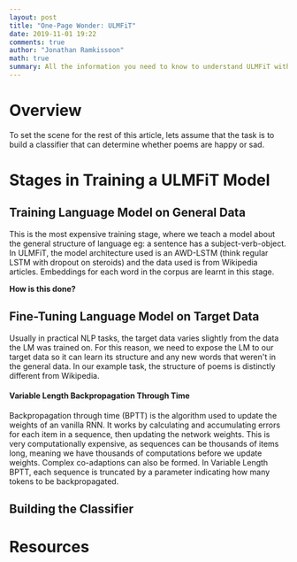 ```yaml
---
layout: post
title: "One-Page Wonder: ULMFiT"
date: 2019-11-01 19:22
comments: true
author: "Jonathan Ramkissoon"
math: true
summary: All the information you need to know to understand ULMFiT without spending 1 week on it
---
```


# Overview
To set the scene for the rest of this article, lets assume that the task is to build a classifier that can determine whether poems are happy or sad.


# Stages in Training a ULMFiT Model
## Training Language Model on General Data

This is the most expensive training stage, where we teach a model about the general structure of language eg: a sentence has a subject-verb-object. In ULMFiT, the model architecture used is an AWD-LSTM (think regular LSTM with dropout on steroids) and the data used is from Wikipedia articles. Embeddings for each word in the corpus are learnt in this stage.

**How is this done?**

## Fine-Tuning Language Model on Target Data

Usually in practical NLP tasks, the target data varies slightly from the data the LM was trained on. For this reason, we need to expose the LM to our target data so it can learn its structure and any new words that weren't in the general data. In our example task, the structure of poems is distinctly different from Wikipedia.

#### Variable Length Backpropagation Through Time

Backpropagation through time (BPTT) is the algorithm used to update the weights of an vanilla RNN. It works by calculating and accumulating errors for each item in a sequence, then updating the network weights. This is very computationally expensive, as sequences can be thousands of items long, meaning we have thousands of computations before we update weights. Complex co-adaptions can also be formed. In Variable Length BPTT, each sequence is truncated by a parameter indicating how many tokens to be backpropagated.

## Building the Classifier


# Resources 
